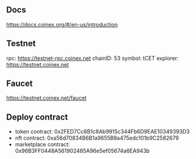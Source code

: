 ## Docs
https://docs.coinex.org/#/en-us/introduction

## Testnet
rpc: https://testnet-rpc.coinex.net
chainID: 53
symbol: tCET
explorer: https://testnet.coinex.net

## Faucet
https://testnet.coinex.net/faucet

## Deploy contract
- token contract: 0x2FED7Cc8B1c8Ab9915c344Fb6D9EAE10349393D3
- nft contract: 0xa56d70834B6B1a9655B8a475edc101b9C2582679 
- marketplace contract: 0x96B3FF0448A561902485A96e5ef05674a6EA943b
